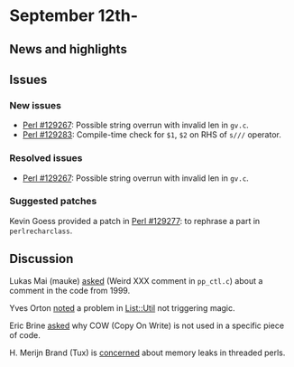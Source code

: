 # September 12th-

## News and highlights

## Issues

### New issues

* [Perl #129267](http://rt.perl.org/Ticket/Display.html?id=129267):
  Possible string overrun with invalid len in `gv.c`.
* [Perl #129283](http://rt.perl.org/Ticket/Display.html?id=129283):
  Compile\-time check for `$1`, `$2` on RHS of `s///` operator.

### Resolved issues

* [Perl #129267](http://rt.perl.org/Ticket/Display.html?id=129267):
  Possible string overrun with invalid len in `gv.c`.

### Suggested patches

Kevin Goess provided a patch in
[Perl #129277](http://rt.perl.org/Ticket/Display.html?id=129277):
to rephrase a part in `perlrecharclass`.

## Discussion

Lukas Mai (mauke)
[asked](http://nntp.perl.org/group/perl.perl5.porters/239733) (Weird
XXX comment in `pp_ctl.c`) about a comment in the code from 1999.

Yves Orton
[noted](http://nntp.perl.org/group/perl.perl5.porters/239754)
a problem in [List::Util](http://metacpan.org/pod/List::Util) not
triggering magic.

Eric Brine
[asked](http://nntp.perl.org/group/perl.perl5.porters/239761) why COW
(Copy On Write) is not used in a specific piece of code.

H. Merijn Brand (Tux) is
[concerned](http://nntp.perl.org/group/perl.perl5.porters/239776)
about memory leaks in threaded perls.
